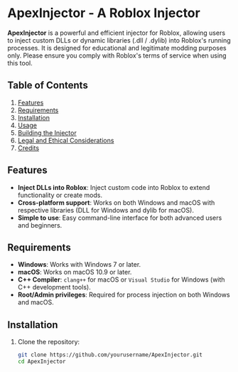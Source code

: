 # ApexInjector - A Roblox Injector

**ApexInjector** is a powerful and efficient injector for Roblox, allowing users to inject custom DLLs or dynamic libraries (.dll / .dylib) into Roblox's running processes. It is designed for educational and legitimate modding purposes only. Please ensure you comply with Roblox's terms of service when using this tool.

## Table of Contents
1. [Features](#features)
2. [Requirements](#requirements)
3. [Installation](#installation)
4. [Usage](#usage)
5. [Building the Injector](#building-the-injector)
6. [Legal and Ethical Considerations](#legal-and-ethical-considerations)
7. [Credits](#credits)

## Features
- **Inject DLLs into Roblox**: Inject custom code into Roblox to extend functionality or create mods.
- **Cross-platform support**: Works on both Windows and macOS with respective libraries (DLL for Windows and dylib for macOS).
- **Simple to use**: Easy command-line interface for both advanced users and beginners.

## Requirements
- **Windows**: Works with Windows 7 or later.
- **macOS**: Works on macOS 10.9 or later.
- **C++ Compiler**: `clang++` for macOS or `Visual Studio` for Windows (with C++ development tools).
- **Root/Admin privileges**: Required for process injection on both Windows and macOS.

## Installation
1. Clone the repository:
   ```bash
   git clone https://github.com/yourusername/ApexInjector.git
   cd ApexInjector
